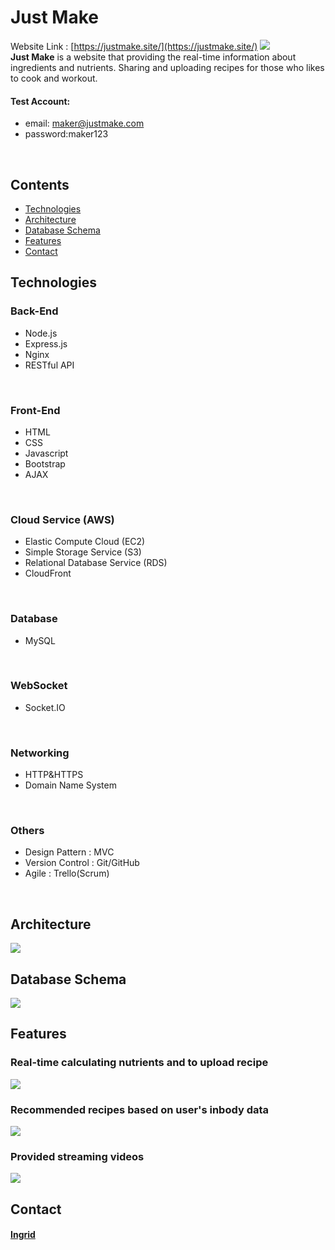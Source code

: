 # Just Make
Website Link : [https://justmake.site/](https://justmake.site/)
[![](https://preludewebsite.s3-ap-northeast-1.amazonaws.com/Readme/%E8%9E%A2%E5%B9%95%E5%BF%AB%E7%85%A7+2021-01-09+%E4%B8%8B%E5%8D%8811.15.14.png)](https://preludewebsite.s3-ap-northeast-1.amazonaws.com/Readme/%E8%9E%A2%E5%B9%95%E5%BF%AB%E7%85%A7+2021-01-09+%E4%B8%8B%E5%8D%8811.15.14.png)
<br>
**Just Make** is a website that providing the real-time information about ingredients and nutrients. Sharing and uploading recipes for those who likes to cook and workout.
<br>
#### Test Account:
- email: maker@justmake.com
- password:maker123
<br>

## Contents
* [Technologies](#Technologies)
* [Architecture](#Architecture)
* [Database Schema](#Database-Schema)
* [Features](#Features)
* [Contact](#Contact)

## Technologies
### Back-End
- Node.js
- Express.js
- Nginx
- RESTful API
<br>

### Front-End
- HTML
- CSS
- Javascript
- Bootstrap
- AJAX
<br>

### Cloud Service (AWS)
- Elastic Compute Cloud (EC2)
- Simple Storage Service (S3)
- Relational Database Service (RDS)
- CloudFront
<br>

### Database
- MySQL
<br>

### WebSocket
- Socket.IO
<br>

### Networking
- HTTP&HTTPS
- Domain Name System
<br>

### Others
- Design Pattern : MVC
- Version Control : Git/GitHub
- Agile : Trello(Scrum)
<br>

## Architecture
[![](https://preludewebsite.s3-ap-northeast-1.amazonaws.com/Readme/Just+Make+(1).png)](https://preludewebsite.s3-ap-northeast-1.amazonaws.com/Readme/Just+Make+(1).png)
<br>

## Database Schema ##
[![](https://preludewebsite.s3-ap-northeast-1.amazonaws.com/Readme/%E8%9E%A2%E5%B9%95%E5%BF%AB%E7%85%A7+2021-01-11+%E4%B8%8A%E5%8D%8810.44.15.png)](https://preludewebsite.s3-ap-northeast-1.amazonaws.com/Readme/%E8%9E%A2%E5%B9%95%E5%BF%AB%E7%85%A7+2021-01-11+%E4%B8%8A%E5%8D%8810.44.15.png)
<br>

## Features
### Real-time calculating nutrients and to upload recipe
![](https://github.com/kuanyinchen/justmakePic/blob/master/ezgif.com-gif-maker.gif)
<br>

### Recommended recipes based on user's inbody data
![](https://github.com/kuanyinchen/justmakePic/blob/master/ezgif.com-gif-maker%20(1).gif)
<br>

### Provided streaming videos
![](https://github.com/kuanyinchen/justmakePic/blob/master/ezgif.com-gif-maker%20(2).gif)

## Contact
#### [Ingrid](https://github.com/kuanyinchen "Ingrid")
